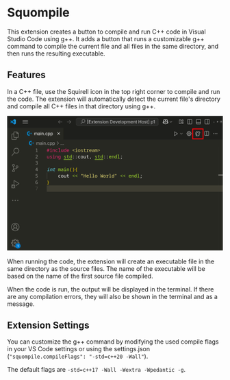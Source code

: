 # Squompile 

This extension creates a button to compile and run C++ code in Visual Studio Code using g++. It adds a button that runs a customizable g++ command to compile the current file and all files in the same directory, and then runs the resulting executable. 

## Features

In a C++ file, use the Squirell icon in the top right corner to compile and run the code. The extension will automatically detect the current file's directory and compile all C++ files in that directory using g++.

![](button.png)


When running the code, the extension will create an executable file in the same directory as the source files. The name of the executable will be based on the name of the first source file compiled.

When the code is run, the output will be displayed in the terminal. If there are any compilation errors, they will also be shown in the terminal and as a message. 

## Extension Settings

You can customize the g++ command by modifying the used compile flags in your VS Code settings or using the settings.json (`"squompile.compileFlags": "-std=c++20 -Wall"`). 

The default flags are `-std=c++17 -Wall -Wextra -Wpedantic -g`. 
